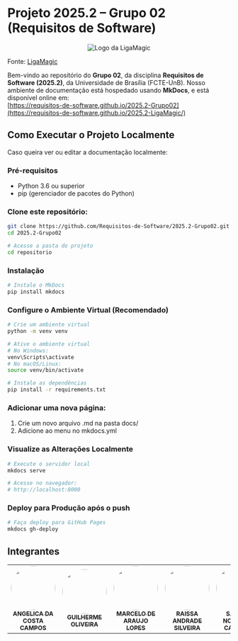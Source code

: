 # Projeto 2025.2 – Grupo 02 (Requisitos de Software)

<div style="text-align: center">
    <img src=https://www.lmcorp.com.br/arquivos/img/assets/logo_tcg_1.png alt="Logo da LigaMagic">
</div>

Fonte: [LigaMagic](https://www.ligamagic.com.br/?view=home)

Bem-vindo ao repositório do **Grupo 02**, da disciplina **Requisitos de Software (2025.2)**, da Universidade de Brasília (FCTE-UnB). Nosso ambiente de documentação está hospedado usando **MkDocs**, e está disponível online em:  
[https://requisitos-de-software.github.io/2025.2-Grupo02](https://requisitos-de-software.github.io/2025.2-LigaMagic/)

##  Como Executar o Projeto Localmente
Caso queira ver ou editar a documentação localmente:


### Pré-requisitos
- Python 3.6 ou superior
- pip (gerenciador de pacotes do Python)


### Clone este repositório:
   ```bash
   git clone https://github.com/Requisitos-de-Software/2025.2-Grupo02.git
   cd 2025.2-Grupo02

# Acesse a pasta do projeto
cd repositorio
   ```


### Instalação
   ```bash
# Instale o MkDocs
pip install mkdocs
```


### Configure o Ambiente Virtual (Recomendado)
 ```bash
# Crie um ambiente virtual
python -m venv venv

# Ative o ambiente virtual
# No Windows:
venv\Scripts\activate
# No macOS/Linux:
source venv/bin/activate

# Instale as dependências
pip install -r requirements.txt
```


### Adicionar uma nova página:
1. Crie um novo arquivo .md na pasta docs/
2. Adicione ao menu no mkdocs.yml


### Visualize as Alterações Localmente
 ```bash
# Execute o servidor local
mkdocs serve

# Acesse no navegador:
# http://localhost:8000
```


### Deploy para Produção após o push
 ```bash
# Faça deploy para GitHub Pages
mkdocs gh-deploy
```

## Integrantes
<table>
  <tr>
    <td align="center"><a href="https://github.com/angelicaccampos"><img style="border-radius: 50%;" src="https://avatars.githubusercontent.com/u/82877749?v=4" width="100px;" alt=""/><br /><sub><b>ANGELICA DA COSTA CAMPOS</b></sub></a><br />
    <td align="center"><a href="https://github.com/GuilhermeOliveira1327"><img style="border-radius: 50%;" src="https://avatars.githubusercontent.com/u/185217197?v=4" width="100px;" alt=""/><br /><sub><b>GUILHERME OLIVEIRA</b></sub></a><br />
    <td align="center"><a href="https://github.com/MatielloAL"><img style="border-radius: 50%;" src="https://avatars.githubusercontent.com/u/120605445?v=4" width="100px;" alt=""/><br /><sub><b>MARCELO DE ARAUJO LOPES</b></sub></a><br />
    <td align="center"><a href="https://github.com/RaissaAndradeS"><img style="border-radius: 50%;" src="https://avatars.githubusercontent.com/u/100162150?v=4" width="100px;" alt=""/><br /><sub><b>RAISSA ANDRADE SILVEIRA</b></sub></a><br />
    <td align="center"><a href="https://github.com/samuelncaetano"><img style="border-radius: 50%;" src="https://avatars.githubusercontent.com/u/157507873?v=4" width="100px;" alt=""/><br /><sub><b>SAMUEL NOGUEIRA CAETANO</b></sub></a><br />
    <td align="center"><a href="https://github.com/Acciolyy"><img style="border-radius: 50%;" src="https://avatars.githubusercontent.com/u/163480434?v=4" width="100px;" alt=""/><br /><sub><b>THIAGO VIRIATO ACCIOLY</b></sub></a><br />
    <td align="center"><a href="https://github.com/verabelucia"><img style="border-radius: 50%;" src="https://avatars.githubusercontent.com/u/78658486?v=4" width="100px;" alt=""/><br /><sub><b>VERA LUCIA BEZERRA DA SILVA</b></sub></a><br />
  </tr>
</table>
